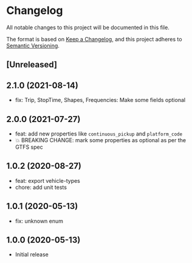 # Changelog

All notable changes to this project will be documented in this file.

The format is based on [Keep a Changelog](https://keepachangelog.com/en/1.0.0/),
and this project adheres to [Semantic Versioning](https://semver.org/spec/v2.0.0.html).

## [Unreleased]

## 2.1.0 (2021-08-14)

- fix: Trip, StopTime, Shapes, Frequencies: Make some fields optional

## 2.0.0 (2021-07-27)

- feat: add new properties like `continuous_pickup` and `platform_code`
- 💥 BREAKING CHANGE: mark some properties as optional as per the GTFS spec

## 1.0.2 (2020-08-27)

- feat: export vehicle-types
- chore: add unit tests

## 1.0.1 (2020-05-13)

- fix: unknown enum

## 1.0.0 (2020-05-13)

- Initial release
